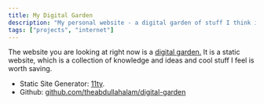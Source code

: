 ```yaml
---
title: My Digital Garden
description: "My personal website - a digital garden of stuff I think is worth saving."
tags: ["projects", "internet"]
---
```

The website you are looking at right now is a [digital garden.](/garden/digital-garden) It is a static website, which is a collection of knowledge and ideas and cool stuff I feel is worth saving.

- Static Site Generator: [11ty](https://www.11ty.dev/).
- Github: [github.com/theabdullahalam/digital-garden](https://github.com/theabdullahalam/digital-garden/)
